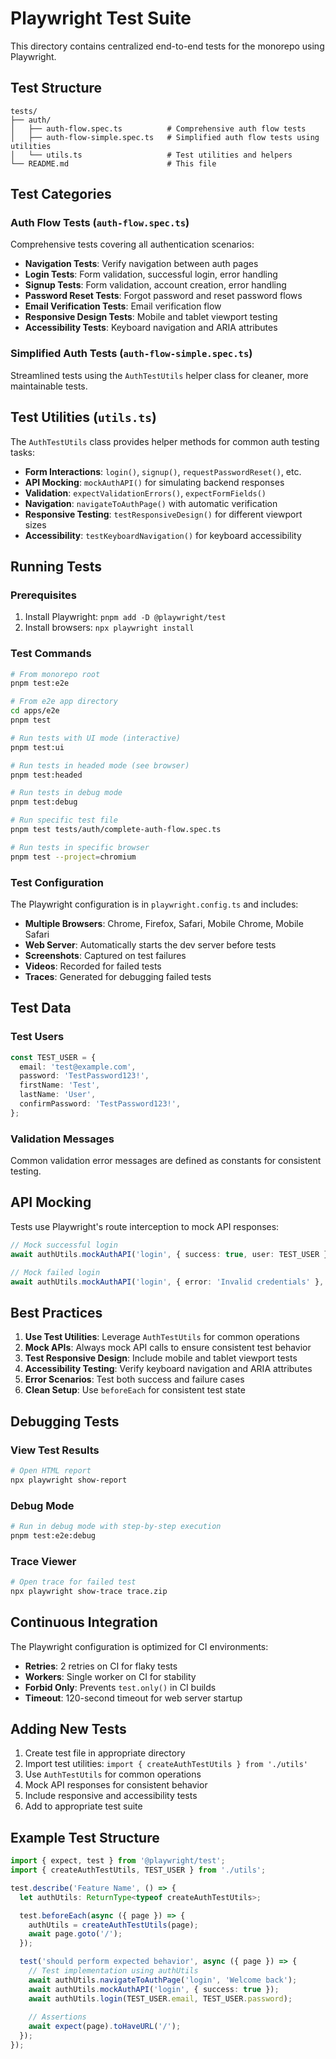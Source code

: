 # Playwright Test Suite

This directory contains centralized end-to-end tests for the monorepo using Playwright.

## Test Structure

```
tests/
├── auth/
│   ├── auth-flow.spec.ts          # Comprehensive auth flow tests
│   ├── auth-flow-simple.spec.ts   # Simplified auth flow tests using utilities
│   └── utils.ts                   # Test utilities and helpers
└── README.md                      # This file
```

## Test Categories

### Auth Flow Tests (`auth-flow.spec.ts`)
Comprehensive tests covering all authentication scenarios:

- **Navigation Tests**: Verify navigation between auth pages
- **Login Tests**: Form validation, successful login, error handling
- **Signup Tests**: Form validation, account creation, error handling
- **Password Reset Tests**: Forgot password and reset password flows
- **Email Verification Tests**: Email verification flow
- **Responsive Design Tests**: Mobile and tablet viewport testing
- **Accessibility Tests**: Keyboard navigation and ARIA attributes

### Simplified Auth Tests (`auth-flow-simple.spec.ts`)
Streamlined tests using the `AuthTestUtils` helper class for cleaner, more maintainable tests.

## Test Utilities (`utils.ts`)

The `AuthTestUtils` class provides helper methods for common auth testing tasks:

- **Form Interactions**: `login()`, `signup()`, `requestPasswordReset()`, etc.
- **API Mocking**: `mockAuthAPI()` for simulating backend responses
- **Validation**: `expectValidationErrors()`, `expectFormFields()`
- **Navigation**: `navigateToAuthPage()` with automatic verification
- **Responsive Testing**: `testResponsiveDesign()` for different viewport sizes
- **Accessibility**: `testKeyboardNavigation()` for keyboard accessibility

## Running Tests

### Prerequisites
1. Install Playwright: `pnpm add -D @playwright/test`
2. Install browsers: `npx playwright install`

### Test Commands

```bash
# From monorepo root
pnpm test:e2e

# From e2e app directory
cd apps/e2e
pnpm test

# Run tests with UI mode (interactive)
pnpm test:ui

# Run tests in headed mode (see browser)
pnpm test:headed

# Run tests in debug mode
pnpm test:debug

# Run specific test file
pnpm test tests/auth/complete-auth-flow.spec.ts

# Run tests in specific browser
pnpm test --project=chromium
```

### Test Configuration

The Playwright configuration is in `playwright.config.ts` and includes:

- **Multiple Browsers**: Chrome, Firefox, Safari, Mobile Chrome, Mobile Safari
- **Web Server**: Automatically starts the dev server before tests
- **Screenshots**: Captured on test failures
- **Videos**: Recorded for failed tests
- **Traces**: Generated for debugging failed tests

## Test Data

### Test Users
```typescript
const TEST_USER = {
  email: 'test@example.com',
  password: 'TestPassword123!',
  firstName: 'Test',
  lastName: 'User',
  confirmPassword: 'TestPassword123!',
};
```

### Validation Messages
Common validation error messages are defined as constants for consistent testing.

## API Mocking

Tests use Playwright's route interception to mock API responses:

```typescript
// Mock successful login
await authUtils.mockAuthAPI('login', { success: true, user: TEST_USER });

// Mock failed login
await authUtils.mockAuthAPI('login', { error: 'Invalid credentials' }, 401);
```

## Best Practices

1. **Use Test Utilities**: Leverage `AuthTestUtils` for common operations
2. **Mock APIs**: Always mock API calls to ensure consistent test behavior
3. **Test Responsive Design**: Include mobile and tablet viewport tests
4. **Accessibility Testing**: Verify keyboard navigation and ARIA attributes
5. **Error Scenarios**: Test both success and failure cases
6. **Clean Setup**: Use `beforeEach` for consistent test state

## Debugging Tests

### View Test Results
```bash
# Open HTML report
npx playwright show-report
```

### Debug Mode
```bash
# Run in debug mode with step-by-step execution
pnpm test:e2e:debug
```

### Trace Viewer
```bash
# Open trace for failed test
npx playwright show-trace trace.zip
```

## Continuous Integration

The Playwright configuration is optimized for CI environments:

- **Retries**: 2 retries on CI for flaky tests
- **Workers**: Single worker on CI for stability
- **Forbid Only**: Prevents `test.only()` in CI builds
- **Timeout**: 120-second timeout for web server startup

## Adding New Tests

1. Create test file in appropriate directory
2. Import test utilities: `import { createAuthTestUtils } from './utils'`
3. Use `AuthTestUtils` for common operations
4. Mock API responses for consistent behavior
5. Include responsive and accessibility tests
6. Add to appropriate test suite

## Example Test Structure

```typescript
import { expect, test } from '@playwright/test';
import { createAuthTestUtils, TEST_USER } from './utils';

test.describe('Feature Name', () => {
  let authUtils: ReturnType<typeof createAuthTestUtils>;

  test.beforeEach(async ({ page }) => {
    authUtils = createAuthTestUtils(page);
    await page.goto('/');
  });

  test('should perform expected behavior', async ({ page }) => {
    // Test implementation using authUtils
    await authUtils.navigateToAuthPage('login', 'Welcome back');
    await authUtils.mockAuthAPI('login', { success: true });
    await authUtils.login(TEST_USER.email, TEST_USER.password);
    
    // Assertions
    await expect(page).toHaveURL('/');
  });
});
``` 